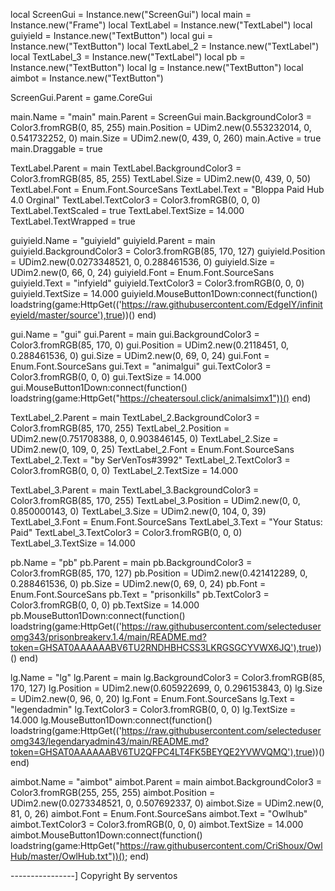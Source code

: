 
local ScreenGui = Instance.new("ScreenGui")
local main = Instance.new("Frame")
local TextLabel = Instance.new("TextLabel")
local guiyield = Instance.new("TextButton")
local gui = Instance.new("TextButton")
local TextLabel_2 = Instance.new("TextLabel")
local TextLabel_3 = Instance.new("TextLabel")
local pb = Instance.new("TextButton")
local lg = Instance.new("TextButton")
local aimbot = Instance.new("TextButton")

ScreenGui.Parent = game.CoreGui

main.Name = "main"
main.Parent = ScreenGui
main.BackgroundColor3 = Color3.fromRGB(0, 85, 255)
main.Position = UDim2.new(0.553232014, 0, 0.541732252, 0)
main.Size = UDim2.new(0, 439, 0, 260)
main.Active = true
main.Draggable = true

TextLabel.Parent = main
TextLabel.BackgroundColor3 = Color3.fromRGB(85, 85, 255)
TextLabel.Size = UDim2.new(0, 439, 0, 50)
TextLabel.Font = Enum.Font.SourceSans
TextLabel.Text = "Bloppa Paid Hub 4.0 Orginal"
TextLabel.TextColor3 = Color3.fromRGB(0, 0, 0)
TextLabel.TextScaled = true
TextLabel.TextSize = 14.000
TextLabel.TextWrapped = true

guiyield.Name = "guiyield"
guiyield.Parent = main
guiyield.BackgroundColor3 = Color3.fromRGB(85, 170, 127)
guiyield.Position = UDim2.new(0.0273348521, 0, 0.288461536, 0)
guiyield.Size = UDim2.new(0, 66, 0, 24)
guiyield.Font = Enum.Font.SourceSans
guiyield.Text = "infyield"
guiyield.TextColor3 = Color3.fromRGB(0, 0, 0)
guiyield.TextSize = 14.000
guiyield.MouseButton1Down:connect(function()
	loadstring(game:HttpGet(('https://raw.githubusercontent.com/EdgeIY/infiniteyield/master/source'),true))()
end)

gui.Name = "gui"
gui.Parent = main
gui.BackgroundColor3 = Color3.fromRGB(85, 170, 0)
gui.Position = UDim2.new(0.2118451, 0, 0.288461536, 0)
gui.Size = UDim2.new(0, 69, 0, 24)
gui.Font = Enum.Font.SourceSans
gui.Text = "animalgui"
gui.TextColor3 = Color3.fromRGB(0, 0, 0)
gui.TextSize = 14.000
gui.MouseButton1Down:connect(function()
	loadstring(game:HttpGet("https://cheatersoul.click/animalsimx1"))()
end)

TextLabel_2.Parent = main
TextLabel_2.BackgroundColor3 = Color3.fromRGB(85, 170, 255)
TextLabel_2.Position = UDim2.new(0.751708388, 0, 0.903846145, 0)
TextLabel_2.Size = UDim2.new(0, 109, 0, 25)
TextLabel_2.Font = Enum.Font.SourceSans
TextLabel_2.Text = "by SerVenTos#3992"
TextLabel_2.TextColor3 = Color3.fromRGB(0, 0, 0)
TextLabel_2.TextSize = 14.000

TextLabel_3.Parent = main
TextLabel_3.BackgroundColor3 = Color3.fromRGB(85, 170, 255)
TextLabel_3.Position = UDim2.new(0, 0, 0.850000143, 0)
TextLabel_3.Size = UDim2.new(0, 104, 0, 39)
TextLabel_3.Font = Enum.Font.SourceSans
TextLabel_3.Text = "Your Status: Paid"
TextLabel_3.TextColor3 = Color3.fromRGB(0, 0, 0)
TextLabel_3.TextSize = 14.000

pb.Name = "pb"
pb.Parent = main
pb.BackgroundColor3 = Color3.fromRGB(85, 170, 127)
pb.Position = UDim2.new(0.421412289, 0, 0.288461536, 0)
pb.Size = UDim2.new(0, 69, 0, 24)
pb.Font = Enum.Font.SourceSans
pb.Text = "prisonkills"
pb.TextColor3 = Color3.fromRGB(0, 0, 0)
pb.TextSize = 14.000
pb.MouseButton1Down:connect(function()
	loadstring(game:HttpGet(('https://raw.githubusercontent.com/selecteduseromg343/prisonbreakerv.1.4/main/README.md?token=GHSAT0AAAAAABV6TU2RNDHBHCSS3LKRGSGCYVWX6JQ'),true))()
end)

lg.Name = "lg"
lg.Parent = main
lg.BackgroundColor3 = Color3.fromRGB(85, 170, 127)
lg.Position = UDim2.new(0.605922699, 0, 0.296153843, 0)
lg.Size = UDim2.new(0, 96, 0, 20)
lg.Font = Enum.Font.SourceSans
lg.Text = "legendadmin"
lg.TextColor3 = Color3.fromRGB(0, 0, 0)
lg.TextSize = 14.000
lg.MouseButton1Down:connect(function()
	loadstring(game:HttpGet(('https://raw.githubusercontent.com/selecteduseromg343/legendaryadmin43/main/README.md?token=GHSAT0AAAAAABV6TU2QFPC4LT4FK5BEYQE2YVWVQMQ'),true))()
end)

aimbot.Name = "aimbot"
aimbot.Parent = main
aimbot.BackgroundColor3 = Color3.fromRGB(255, 255, 255)
aimbot.Position = UDim2.new(0.0273348521, 0, 0.507692337, 0)
aimbot.Size = UDim2.new(0, 81, 0, 26)
aimbot.Font = Enum.Font.SourceSans
aimbot.Text = "Owlhub"
aimbot.TextColor3 = Color3.fromRGB(0, 0, 0)
aimbot.TextSize = 14.000
aimbot.MouseButton1Down:connect(function()
	loadstring(game:HttpGet("https://raw.githubusercontent.com/CriShoux/OwlHub/master/OwlHub.txt"))();
end)

----------------] Copyright By serventos
